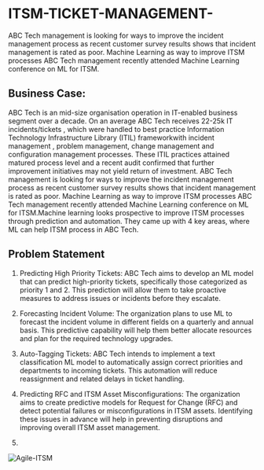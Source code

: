 # ITSM-TICKET-MANAGEMENT-
ABC Tech management is looking for ways to improve the incident management process as recent customer survey results shows that incident management is rated as poor. Machine Learning as way to improve ITSM processes ABC Tech management recently attended Machine Learning conference on ML for ITSM.

## Business Case:
ABC Tech is an mid-size organisation operation in IT-enabled business segment over a decade. On an average ABC Tech receives 22-25k IT incidents/tickets , which were handled to best practice Information Technology Infrastructure Library (ITIL) frameworkwith incident management , problem management, change management and configuration management processes. These ITIL practices attained matured process level and a recent audit confirmed that further improvement initiatives may not yield return of investment.
ABC Tech management is looking for ways to improve the incident management process as recent customer survey results shows that incident management is rated as poor.
Machine Learning as way to improve ITSM processes ABC Tech management recently attended Machine Learning conference on ML for ITSM.Machine learning looks prospective to improve ITSM processes through prediction and automation. They came up with 4 key areas, where ML can help ITSM process in ABC Tech.

## Problem Statement
   1) Predicting High Priority Tickets: ABC Tech aims to develop an ML model that can predict high-priority tickets,                  specifically those categorized as priority 1 and 2. This prediction will allow them to take proactive measures to address        issues or incidents before they escalate.

   2) Forecasting Incident Volume: The organization plans to use ML to forecast the incident volume in different fields on a           quarterly and annual basis. This predictive capability will help them better allocate resources and plan for the required       technology upgrades.

   3) Auto-Tagging Tickets: ABC Tech intends to implement a text classification ML model to automatically assign correct               priorities and departments to incoming tickets. This automation will reduce reassignment and related delays in ticket           handling.

   4) Predicting RFC and ITSM Asset Misconfigurations: The organization aims to create predictive models for Request for Change       (RFC) and detect potential failures or misconfigurations in ITSM assets. Identifying these issues in advance will help in       preventing disruptions and improving overall ITSM asset management.
   5) 
![Agile-ITSM](https://github.com/AbhishekDighule/ITSM-TICKET-MANAGEMENT-/assets/145597070/429549af-aaa2-4bb3-bddf-240ebc8ed2f0)

